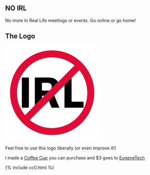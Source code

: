 ## NO IRL
No more In Real Life meetings or events.  Go online or go home!

## The Logo
![NO IRL](no-irl.png)

Feel free to use this logo liberally (or even improve it!)

I made a [Coffee Cup](https://www.zazzle.com/no_irl_two_tone_coffee_mug-168781457069263563) you can purchase and $3 goes to [EugeneTech](http://eugenetech.org) 

{% include cc0.html %}

